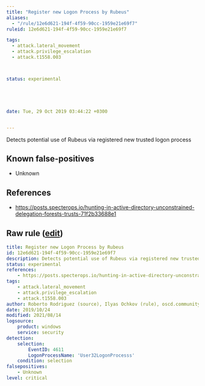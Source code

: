 ```yaml
---
title: "Register new Logon Process by Rubeus"
aliases:
  - "/rule/12e6d621-194f-4f59-90cc-1959e21e69f7"
ruleid: 12e6d621-194f-4f59-90cc-1959e21e69f7

tags:
  - attack.lateral_movement
  - attack.privilege_escalation
  - attack.t1558.003



status: experimental





date: Tue, 29 Oct 2019 03:44:22 +0300


---
```


Detects potential use of Rubeus via registered new trusted logon process

<!--more-->


## Known false-positives

* Unknown



## References

* https://posts.specterops.io/hunting-in-active-directory-unconstrained-delegation-forests-trusts-71f2b33688e1


## Raw rule ([edit](https://github.com/SigmaHQ/sigma/edit/master/rules/windows/builtin/security/win_register_new_logon_process_by_rubeus.yml))
```yaml
title: Register new Logon Process by Rubeus
id: 12e6d621-194f-4f59-90cc-1959e21e69f7
description: Detects potential use of Rubeus via registered new trusted logon process
status: experimental
references:
    - https://posts.specterops.io/hunting-in-active-directory-unconstrained-delegation-forests-trusts-71f2b33688e1
tags:
    - attack.lateral_movement
    - attack.privilege_escalation
    - attack.t1558.003
author: Roberto Rodriguez (source), Ilyas Ochkov (rule), oscd.community
date: 2019/10/24
modified: 2021/08/14
logsource:
    product: windows
    service: security
detection:
    selection:
        EventID: 4611
        LogonProcessName: 'User32LogonProcesss'
    condition: selection
falsepositives:
    - Unknown
level: critical

```
